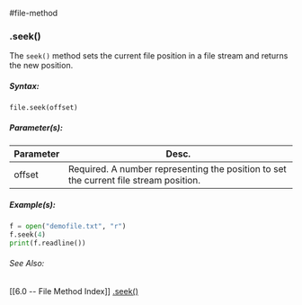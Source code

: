 #file-method 	
### .seek()
The `seek()` method sets the current file position in a file stream and returns the new position.


##### Syntax:
`file.seek(offset)`

##### Parameter(s):
| Parameter | Desc. |
| --------- | ----- |
| offset    | Required. A number representing the position to set the current file stream position.

##### Example(s):
```python
f = open("demofile.txt", "r")
f.seek(4)
print(f.readline())
```

###### See Also:
[[6.0 -- File Method Index]]
[.seek()](https://www.w3schools.com/python/ref_file_seek.asp)